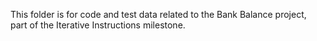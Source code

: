 This folder is for code and test data related to the Bank Balance project, part of the Iterative Instructions milestone.